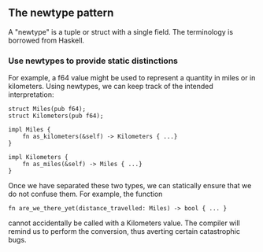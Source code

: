 ## The newtype pattern

A "newtype" is a tuple or struct with a single field. The terminology is borrowed from Haskell.

### Use newtypes to provide static distinctions

For example, a f64 value might be used to represent a quantity in miles or in kilometers. Using newtypes, we can keep track of the intended interpretation:

```
struct Miles(pub f64);
struct Kilometers(pub f64);

impl Miles {
    fn as_kilometers(&self) -> Kilometers { ...}
}

impl Kilometers {
    fn as_miles(&self) -> Miles { ...}
}
```

Once we have separated these two types, we can statically ensure that we do not confuse them. For example, the function


```
fn are_we_there_yet(distance_travelled: Miles) -> bool { ... }
```

cannot accidentally be called with a Kilometers value. The compiler will remind us to perform the conversion, thus averting certain catastrophic bugs.


